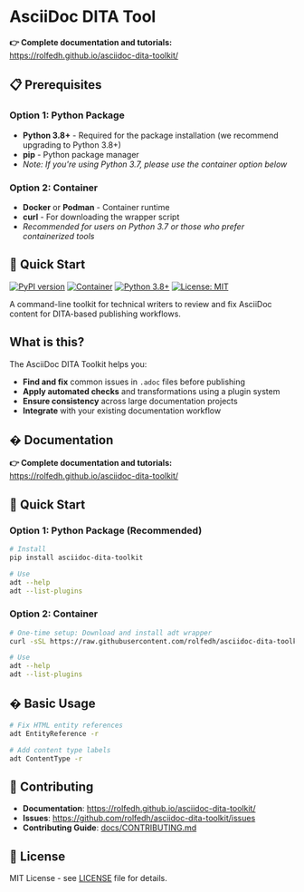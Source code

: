 # AsciiDoc DITA Tool

**👉 Complete documentation and tutorials:** https://rolfedh.github.io/asciidoc-dita-toolkit/
## 📋 Prerequisites

### Option 1: Python Package
- **Python 3.8+** - Required for the package installation (we recommend upgrading to Python 3.8+)
- **pip** - Python package manager
- *Note: If you're using Python 3.7, please use the container option below*

### Option 2: Container
- **Docker** or **Podman** - Container runtime
- **curl** - For downloading the wrapper script
- *Recommended for users on Python 3.7 or those who prefer containerized tools*

## 🚀 Quick Start

[![PyPI version](https://img.shields.io/pypi/v/asciidoc-dita-toolkit.svg)](https://pypi.org/project/asciidoc-dita-toolkit/)
[![Container](https://img.shields.io/badge/container-ghcr.io-blue?logo=docker)](https://github.com/rolfedh/asciidoc-dita-toolkit/pkgs/container/asciidoc-dita-toolkit-prod)
[![Python 3.8+](https://img.shields.io/badge/python-3.8+-blue.svg)](https://www.python.org/downloads/)
[![License: MIT](https://img.shields.io/badge/License-MIT-yellow.svg)](https://opensource.org/licenses/MIT)

A command-line toolkit for technical writers to review and fix AsciiDoc content for DITA-based publishing workflows.

##  What is this?

The AsciiDoc DITA Toolkit helps you:

- **Find and fix** common issues in `.adoc` files before publishing
- **Apply automated checks** and transformations using a plugin system
- **Ensure consistency** across large documentation projects
- **Integrate** with your existing documentation workflow

## � Documentation

**👉 Complete documentation and tutorials:** https://rolfedh.github.io/asciidoc-dita-toolkit/

## 🚀 Quick Start

### Option 1: Python Package (Recommended)

```sh
# Install
pip install asciidoc-dita-toolkit

# Use
adt --help
adt --list-plugins
```

### Option 2: Container

```sh
# One-time setup: Download and install adt wrapper
curl -sSL https://raw.githubusercontent.com/rolfedh/asciidoc-dita-toolkit/main/scripts/adt-docker -o /usr/local/bin/adt && chmod +x /usr/local/bin/adt

# Use
adt --help
adt --list-plugins
```

## � Basic Usage

```sh
# Fix HTML entity references
adt EntityReference -r

# Add content type labels
adt ContentType -r
```

## 🤝 Contributing

- **Documentation**: https://rolfedh.github.io/asciidoc-dita-toolkit/
- **Issues**: https://github.com/rolfedh/asciidoc-dita-toolkit/issues
- **Contributing Guide**: [docs/CONTRIBUTING.md](docs/CONTRIBUTING.md)

## 📄 License

MIT License - see [LICENSE](LICENSE) file for details.
